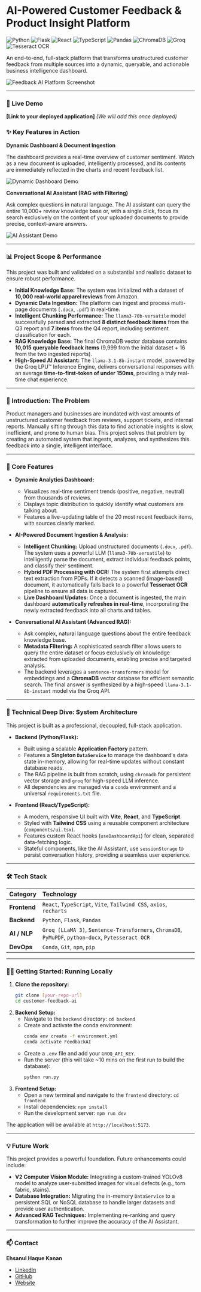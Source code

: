 # AI-Powered Customer Feedback & Product Insight Platform

![Python](https://img.shields.io/badge/Python-3.10-3776AB?style=for-the-badge&logo=python&logoColor=white)
![Flask](https://img.shields.io/badge/Flask-3.1.2-000000?style=for-the-badge&logo=flask&logoColor=white)
![React](https://img.shields.io/badge/React-19.1-20232A?style=for-the-badge&logo=react&logoColor=61DAFB)
![TypeScript](https://img.shields.io/badge/TypeScript-5.8-3178C6?style=for-the-badge&logo=typescript&logoColor=white)
![Pandas](https://img.shields.io/badge/Pandas-2.3.2-150458?style=for-the-badge&logo=pandas&logoColor=white)
![ChromaDB](https://img.shields.io/badge/ChromaDB-1.0.20-5B33F9?style=for-the-badge)
![Groq](https://img.shields.io/badge/Groq-0.31.1-00C599?style=for-the-badge)
![Tesseract OCR](https://img.shields.io/badge/Tesseract-5.x-5CB2E2?style=for-the-badge)

An end-to-end, full-stack platform that transforms unstructured customer feedback from multiple sources into a dynamic, queryable, and actionable business intelligence dashboard.

![Feedback AI Platform Screenshot](./assets/Feedback%20AI%20Dashboard.png)

---

### 🔴 Live Demo

**[Link to your deployed application]** *(We will add this once deployed)*

### ✨ Key Features in Action

**Dynamic Dashboard & Document Ingestion**

The dashboard provides a real-time overview of customer sentiment. Watch as a new document is uploaded, intelligently processed, and its contents are immediately reflected in the charts and recent feedback list.

![Dynamic Dashboard Demo](./assets/Feedback%20AI%20Dashboard.gif)

**Conversational AI Assistant (RAG with Filtering)**

Ask complex questions in natural language. The AI assistant can query the entire 10,000+ review knowledge base or, with a single click, focus its search exclusively on the content of your uploaded documents to provide precise, context-aware answers.

![AI Assistant Demo](./assets/Feedback%20AI%20Chatbot.gif)

---

### 📊 Project Scope & Performance

This project was built and validated on a substantial and realistic dataset to ensure robust performance.

*   **Initial Knowledge Base:** The system was initialized with a dataset of **10,000 real-world apparel reviews** from Amazon.
*   **Dynamic Data Ingestion:** The platform can ingest and process multi-page documents (`.docx`, `.pdf`) in real-time.
*   **Intelligent Chunking Performance:** The `llama3-70b-versatile` model successfully parsed and extracted **8 distinct feedback items** from the Q3 report and **7 items** from the Q4 report, including sentiment classification for each.
*   **RAG Knowledge Base:** The final ChromaDB vector database contains **10,015 queryable feedback items** (9,999 from the initial dataset + 16 from the two ingested reports).
*   **High-Speed AI Assistant:** The `llama-3.1-8b-instant` model, powered by the Groq LPU™ Inference Engine, delivers conversational responses with an average **time-to-first-token of under 150ms**, providing a truly real-time chat experience.

---

### 🎯 Introduction: The Problem

Product managers and businesses are inundated with vast amounts of unstructured customer feedback from reviews, support tickets, and internal reports. Manually sifting through this data to find actionable insights is slow, inefficient, and prone to human bias. This project solves that problem by creating an automated system that ingests, analyzes, and synthesizes this feedback into a single, intelligent interface.

---

### 🚀 Core Features

*   **Dynamic Analytics Dashboard:**
    *   Visualizes real-time sentiment trends (positive, negative, neutral) from thousands of reviews.
    *   Displays topic distribution to quickly identify what customers are talking about.
    *   Features a live-updating table of the 20 most recent feedback items, with sources clearly marked.

*   **AI-Powered Document Ingestion & Analysis:**
    *   **Intelligent Chunking:** Upload unstructured documents (`.docx`, `.pdf`). The system uses a powerful LLM (`llama3-70b-versatile`) to intelligently parse the document, extract individual feedback points, and classify their sentiment.
    *   **Hybrid PDF Processing with OCR:** The system first attempts direct text extraction from PDFs. If it detects a scanned (image-based) document, it automatically falls back to a powerful **Tesseract OCR** pipeline to ensure all data is captured.
    *   **Live Dashboard Updates:** Once a document is ingested, the main dashboard **automatically refreshes in real-time**, incorporating the newly extracted feedback into all charts and tables.

*   **Conversational AI Assistant (Advanced RAG):**
    *   Ask complex, natural language questions about the entire feedback knowledge base.
    *   **Metadata Filtering:** A sophisticated search filter allows users to query the entire dataset or focus exclusively on knowledge extracted from uploaded documents, enabling precise and targeted analysis.
    *   The backend leverages a `sentence-transformers` model for embeddings and a **ChromaDB** vector database for efficient semantic search. The final answer is synthesized by a high-speed `llama-3.1-8b-instant` model via the Groq API.

---

### 🔧 Technical Deep Dive: System Architecture

This project is built as a professional, decoupled, full-stack application.

*   **Backend (Python/Flask):**
    *   Built using a scalable **Application Factory** pattern.
    *   Features a **Singleton `DataService`** to manage the dashboard's data state in-memory, allowing for real-time updates without constant database reads.
    *   The RAG pipeline is built from scratch, using `chromadb` for persistent vector storage and `groq` for high-speed LLM inference.
    *   All dependencies are managed via a `conda` environment and a universal `requirements.txt` file.

*   **Frontend (React/TypeScript):**
    *   A modern, responsive UI built with **Vite**, **React**, and **TypeScript**.
    *   Styled with **Tailwind CSS** using a reusable component architecture (`components/ui.tsx`).
    *   Features custom React hooks (`useDashboardApi`) for clean, separated data-fetching logic.
    *   Stateful components, like the AI Assistant, use `sessionStorage` to persist conversation history, providing a seamless user experience.

---

### 🛠️ Tech Stack

| Category | Technology |
| :--- | :--- |
| **Frontend** | `React`, `TypeScript`, `Vite`, `Tailwind CSS`, `axios`, `recharts` |
| **Backend** | `Python`, `Flask`, `Pandas` |
| **AI / NLP** | `Groq (LLaMA 3)`, `Sentence-Transformers`, `ChromaDB`, `PyMuPDF`, `python-docx`, `Pytesseract OCR` |
| **DevOps** | `Conda`, `Git`, `npm`, `pip` |

---

### 🏃‍♂️ Getting Started: Running Locally

1.  **Clone the repository:**
    ```bash
    git clone [your-repo-url]
    cd customer-feedback-ai
    ```
2.  **Backend Setup:**
    *   Navigate to the `backend` directory: `cd backend`
    *   Create and activate the conda environment:
        ```bash
        conda env create -f environment.yml
        conda activate FeedbackAI
        ```
    *   Create a `.env` file and add your `GROQ_API_KEY`.
    *   Run the server (this will take ~10 mins on the first run to build the database):
        ```bash
        python run.py
        ```
3.  **Frontend Setup:**
    *   Open a new terminal and navigate to the `frontend` directory: `cd frontend`
    *   Install dependencies: `npm install`
    *   Run the development server: `npm run dev`

The application will be available at `http://localhost:5173`.

---

### 💡 Future Work

This project provides a powerful foundation. Future enhancements could include:

*   **V2 Computer Vision Module:** Integrating a custom-trained YOLOv8 model to analyze user-submitted images for visual defects (e.g., torn fabric, stains).
*   **Database Integration:** Migrating the in-memory `DataService` to a persistent SQL or NoSQL database to handle larger datasets and provide user authentication.
*   **Advanced RAG Techniques:** Implementing re-ranking and query transformation to further improve the accuracy of the AI Assistant.

---

### 📫 Contact

**Ehsanul Haque Kanan**
*   [LinkedIn](https://www.linkedin.com/in/ehsanulhaquekanan/)
*   [GitHub](https://github.com/MdEhsanulHaqueKanan)
*   [Website](https://ehsanul-ai-engineer.vercel.app/)